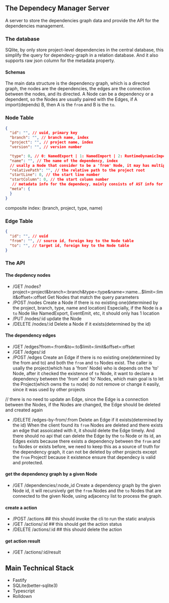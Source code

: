 ## The Dependecy Manager Server
A server to store the dependencies graph data and provide the API for the dependencies management.

### The database
SQlite, by only store project-level dependencies in the central database, this simplify the query for dependecy-graph in a relation database.
And it also supports raw json column for the metadata property.

#### Schemas
The main data structure is the dependency graph, which is a directed graph, the nodes are the dependencies, the edges are the connection between the nodes, and its directed. A Node can be a dependency or a dependent, so the Nodes are usually paired with the Edges, if A import(depends) B, then A is the `from` and B is the `to`.

### Node Table
```json
{
  "id": "", // uuid, primary key
  "branch": "", // branch name, index
  "project": "", // project name, index
  "version": "", // version number

  "type": 0, // 0: NamedExport | 1: NamedImport | 2: RuntimeDynamicImport | 3: Externals | 4: GlobalState | 5: EventOn | 6: EventEmit | 7: DynamicModuleFederationReference..., index
  "name": "", // The name of the dependency, index
  // usally a Node that consider to be a 'from' Node, it may has multiple locations, since a Project may has multiple files that import the same dependency
  "relativePath": "", // the relative path to the project root
  "startLine": 0, // the start line number
  "startColumn": 0, // the start column number
   // metadata info for the dependecy, mainly consists of AST info for the codebase, used and generated from the codeql query, this should be a json column
  "meta": {
  }
}
```
composite index: (branch, project, type, name)

### Edge Table
```json
{
  "id": "", // uuid
  "from": "", // source id, foreign key to the Node table
  "to": "", // target id, foreign key to the Node table
}
```

### The API
#### The depdency nodes
- /GET /nodes?project=:project&branch=:branch&type=:type&name=:name...$limit=:limit&offset=:offset
Get Nodes that match the query parameters
- /POST /nodes
Create a Node if there is no existing one(determined by the project, branch, type, name and location)
Especially, if the Node is a `to` Node like NamedExport, EventEmit, etc, it should only has 1 location
- /PUT /nodes/:id
update the Node
- /DELETE /nodes/:id
Delete a Node if it exists(determined by the id)

#### The dependency edges
- /GET /edges?from=:from&to=:to$limit=:limit&offset=:offset
- /GET /edges/:id
- /POST /edges
Create an Edge if there is no existing one(determined by the from and to) and both the `from` and `to` Nodes exist.
The caller is usally the project(which has a 'from' Node) who is depends on the 'to' Node,
after it checked the existence of `to` Node, it want to declare a dependency between the 'from' and 'to' Nodes, which main goal is to
let the Project(which owns the `to` node) do not remove or change it easily, since it was used by other projects
<!-- - /PUT /edges/:id --> // there is no need to update an Edge, since the Edge is a connection between the Nodes, if the Nodes are changed, the Edge should be deleted and created again
- /DELETE /edges-by-from/:from
Delete an Edge if it exists(determined by the id)
When the client found its `from` Nodes are deleted and there exists an edge that assoicated with it, it should delete the Edge timely.
And there should no api that can delete the Edge by the `to` Node or its id, an Edges exists because there exists a dependency between the `from` and `to` Nodes
or exists before, we need to keep this as a source of truth for the dependency graph, it can not be deleted by other projects except the `from` Project! because it existence ensure that
dependecy is valid and protected.

#### get the dependency graph by a given Node
- /GET /dependencies/:node_id
Create a dependency graph by the given Node id, it will recursively get the `from` Nodes and the `to` Nodes that are connected to the given Node, using adjacency list to
process the graph.

#### create a action
- /POST /actions  ## this should invoke the cli to run the static analysis
- /GET /actions/:id  ## this should get the action status
- /DELETE /actions/:id  ## this should delete the action

#### get action result
- /GET /actions/:id/result


## Main Technical Stack
- Fastify
- SQLite(better-sqlite3)
- Typescript
- Rolldown